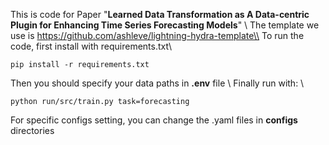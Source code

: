 This is code for Paper "**Learned Data Transformation as A Data-centric Plugin for Enhancing Time Series Forecasting Models**" \\ 
The template we use is https://github.com/ashleve/lightning-hydra-template\\
To run the code, first install with requirements.txt\\

```
pip install -r requirements.txt
```

Then you should specify your data paths in **.env** file \\
Finally run with: \\

```
python run/src/train.py task=forecasting
```


For specific configs setting, you can change the .yaml files in **configs** directories

